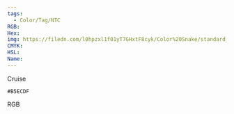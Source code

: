 ```yaml
---
tags:
  - Color/Tag/NTC
RGB:
Hex:
img: https://filedn.com/l0hpzxl1f01yT7GHxtF8cyk/Color%20Snake/standard_csv_to_svg//B5ECDF.svg
CMYK:
HSL:
Name:
---
```

Cruise
```palette
#B5ECDF
```
RGB
